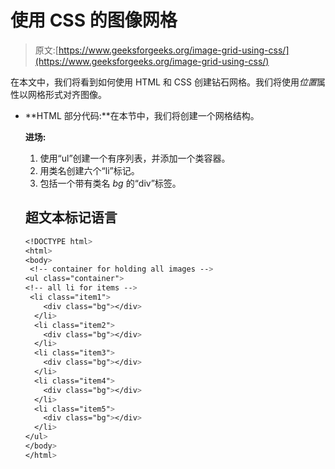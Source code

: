 # 使用 CSS 的图像网格

> 原文:[https://www.geeksforgeeks.org/image-grid-using-css/](https://www.geeksforgeeks.org/image-grid-using-css/)

在本文中，我们将看到如何使用 HTML 和 CSS 创建钻石网格。我们将使用*位置*属性以网格形式对齐图像。

*   **HTML 部分代码:**在本节中，我们将创建一个网格结构。

    **进场:**

    1.  使用“ul”创建一个有序列表，并添加一个类容器。
    2.  用类名创建六个“li”标记。
    3.  包括一个带有类名 *bg* 的“div”标签。

    ## 超文本标记语言

    ```css
    <!DOCTYPE html>
    <html>
    <body>
     <!-- container for holding all images -->
    <ul class="container">
    <!-- all li for items -->
     <li class="item1">
        <div class="bg"></div>
      </li>
      <li class="item2">
        <div class="bg"></div>
      </li>
      <li class="item3">
        <div class="bg"></div>
      </li>
      <li class="item4">
        <div class="bg"></div>
      </li>
      <li class="item5">
        <div class="bg"></div>
      </li>
    </ul>
    </body>
    </html>
    ```